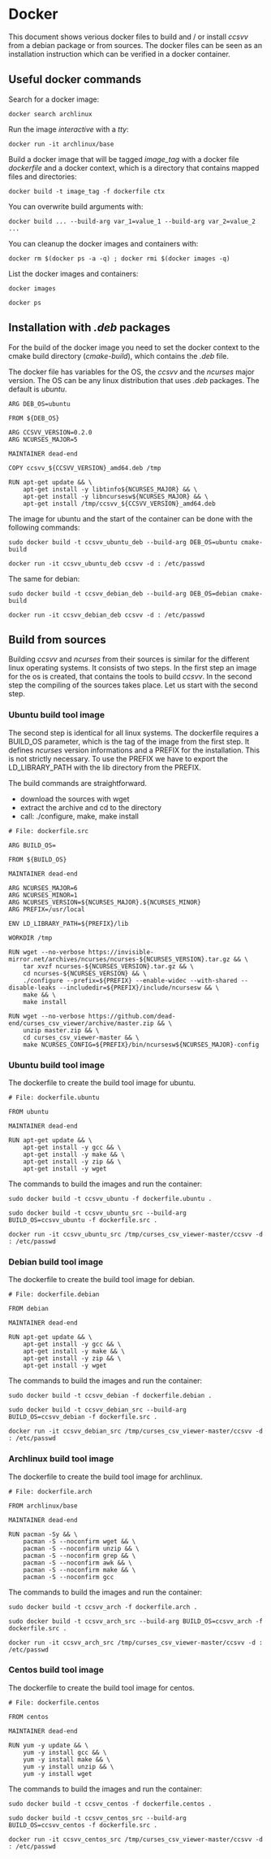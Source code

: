 # Docker

This document shows verious docker files to build and / or install *ccsvv* from a debian package
or from sources. The docker files can be seen as an installation instruction which can
be verified in a docker container.

## Useful docker commands

Search for a docker image:

```
docker search archlinux
```

Run the image *interactive* with a *tty*:

```
docker run -it archlinux/base
```

Build a docker image that will be tagged *image_tag* with a docker file *dockerfile* and a docker
context, which is a directory that contains mapped files and directories:

```
docker build -t image_tag -f dockerfile ctx
```

You can overwrite build arguments with: 

```
docker build ... --build-arg var_1=value_1 --build-arg var_2=value_2 ...
```

You can cleanup the docker images and containers with:

```
docker rm $(docker ps -a -q) ; docker rmi $(docker images -q)
```

List the docker images and containers:

```
docker images

docker ps
```


## Installation with *.deb* packages

For the build of the docker image you need to set the docker context to the cmake build directory
(*cmake-build*), which contains the *.deb* file.

The docker file has variables for the OS, the *ccsvv* and the *ncurses* major version. The OS can
be any linux distribution that uses *.deb* packages. The default is *ubuntu*.

```
ARG DEB_OS=ubuntu

FROM ${DEB_OS}

ARG CCSVV_VERSION=0.2.0
ARG NCURSES_MAJOR=5

MAINTAINER dead-end

COPY ccsvv_${CCSVV_VERSION}_amd64.deb /tmp

RUN apt-get update && \
	apt-get install -y libtinfo${NCURSES_MAJOR} && \
	apt-get install -y libncursesw${NCURSES_MAJOR} && \
	apt-get install /tmp/ccsvv_${CCSVV_VERSION}_amd64.deb
```

The image for ubuntu and the start of the container can be done with the following
commands:

```
sudo docker build -t ccsvv_ubuntu_deb --build-arg DEB_OS=ubuntu cmake-build

docker run -it ccsvv_ubuntu_deb ccsvv -d : /etc/passwd
```

The same for debian:

```
sudo docker build -t ccsvv_debian_deb --build-arg DEB_OS=debian cmake-build

docker run -it ccsvv_debian_deb ccsvv -d : /etc/passwd
```

## Build from sources

Building *ccsvv* and *ncurses* from their sources is similar for the different linux operating systems. It
consists of two steps. In the first step an image for the os is created, that contains the tools to build
*ccsvv*. In the second step the compiling of the sources takes place. Let us start with the second step.

### Ubuntu build tool image

The second step is identical for all linux systems. The dockerfile requires a BUILD_OS parameter, which is
the tag of the image from the first step. It defines *ncurses* version informations and a PREFIX for the
installation. This is not strictly necessary. To use the PREFIX we have to export the LD_LIBRARY_PATH with
the lib directory from the PREFIX.

The build commands are straightforward.

* download the sources with wget
* extract the archive and cd to the directory
* call: ./configure, make, make install

```
# File: dockerfile.src

ARG BUILD_OS=

FROM ${BUILD_OS}

MAINTAINER dead-end

ARG NCURSES_MAJOR=6
ARG NCURSES_MINOR=1
ARG NCURSES_VERSION=${NCURSES_MAJOR}.${NCURSES_MINOR}
ARG PREFIX=/usr/local

ENV LD_LIBRARY_PATH=${PREFIX}/lib

WORKDIR /tmp

RUN wget --no-verbose https://invisible-mirror.net/archives/ncurses/ncurses-${NCURSES_VERSION}.tar.gz && \
	tar xvzf ncurses-${NCURSES_VERSION}.tar.gz && \
	cd ncurses-${NCURSES_VERSION} && \
	./configure --prefix=${PREFIX} --enable-widec --with-shared --disable-leaks --includedir=${PREFIX}/include/ncursesw && \
	make && \
	make install

RUN wget --no-verbose https://github.com/dead-end/curses_csv_viewer/archive/master.zip && \
	unzip master.zip && \
	cd curses_csv_viewer-master && \
	make NCURSES_CONFIG=${PREFIX}/bin/ncursesw${NCURSES_MAJOR}-config
```

### Ubuntu build tool image

The dockerfile to create the build tool image for ubuntu.

```
# File: dockerfile.ubuntu

FROM ubuntu

MAINTAINER dead-end

RUN apt-get update && \
	apt-get install -y gcc && \
	apt-get install -y make && \
	apt-get install -y zip && \
	apt-get install -y wget
```

The commands to build the images and run the container:

```
sudo docker build -t ccsvv_ubuntu -f dockerfile.ubuntu .

sudo docker build -t ccsvv_ubuntu_src --build-arg BUILD_OS=ccsvv_ubuntu -f dockerfile.src .

docker run -it ccsvv_ubuntu_src /tmp/curses_csv_viewer-master/ccsvv -d : /etc/passwd
```

### Debian build tool image

The dockerfile to create the build tool image for debian.

```
# File: dockerfile.debian

FROM debian

MAINTAINER dead-end

RUN apt-get update && \
	apt-get install -y gcc && \
	apt-get install -y make && \
	apt-get install -y zip && \
	apt-get install -y wget
```

The commands to build the images and run the container:

```
sudo docker build -t ccsvv_debian -f dockerfile.debian .

sudo docker build -t ccsvv_debian_src --build-arg BUILD_OS=ccsvv_debian -f dockerfile.src .

docker run -it ccsvv_debian_src /tmp/curses_csv_viewer-master/ccsvv -d : /etc/passwd
```

### Archlinux build tool image

The dockerfile to create the build tool image for archlinux.

```
# File: dockerfile.arch

FROM archlinux/base

MAINTAINER dead-end

RUN pacman -Sy && \
	pacman -S --noconfirm wget && \
	pacman -S --noconfirm unzip && \
	pacman -S --noconfirm grep && \
	pacman -S --noconfirm awk && \
	pacman -S --noconfirm make && \
	pacman -S --noconfirm gcc
```

The commands to build the images and run the container:

```
sudo docker build -t ccsvv_arch -f dockerfile.arch .

sudo docker build -t ccsvv_arch_src --build-arg BUILD_OS=ccsvv_arch -f dockerfile.src .

docker run -it ccsvv_arch_src /tmp/curses_csv_viewer-master/ccsvv -d : /etc/passwd
```

### Centos build tool image

The dockerfile to create the build tool image for centos.

```
# File: dockerfile.centos

FROM centos

MAINTAINER dead-end

RUN yum -y update && \
	yum -y install gcc && \
	yum -y install make && \
	yum -y install unzip && \
	yum -y install wget
```

The commands to build the images and run the container:

```
sudo docker build -t ccsvv_centos -f dockerfile.centos .

sudo docker build -t ccsvv_centos_src --build-arg BUILD_OS=ccsvv_centos -f dockerfile.src .

docker run -it ccsvv_centos_src /tmp/curses_csv_viewer-master/ccsvv -d : /etc/passwd
```